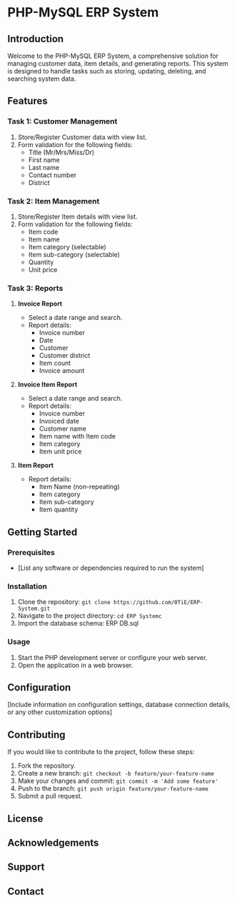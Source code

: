 # PHP-MySQL ERP System

## Introduction
Welcome to the PHP-MySQL ERP System, a comprehensive solution for managing customer data, item details, and generating reports. This system is designed to handle tasks such as storing, updating, deleting, and searching system data.

## Features

### Task 1: Customer Management
1. Store/Register Customer data with view list.
2. Form validation for the following fields:
    - Title (Mr/Mrs/Miss/Dr)
    - First name
    - Last name
    - Contact number
    - District

### Task 2: Item Management
1. Store/Register Item details with view list.
2. Form validation for the following fields:
    - Item code
    - Item name
    - Item category (selectable)
    - Item sub-category (selectable)
    - Quantity
    - Unit price

### Task 3: Reports
1. **Invoice Report**
    - Select a date range and search.
    - Report details:
        - Invoice number
        - Date
        - Customer
        - Customer district
        - Item count
        - Invoice amount

2. **Invoice Item Report**
    - Select a date range and search.
    - Report details:
        - Invoice number
        - Invoiced date
        - Customer name
        - Item name with Item code
        - Item category
        - Item unit price

3. **Item Report**
    - Report details:
        - Item Name (non-repeating)
        - Item category
        - Item sub-category
        - Item quantity

## Getting Started

### Prerequisites
- [List any software or dependencies required to run the system]

### Installation
1. Clone the repository: `git clone https://github.com/0TiE/ERP-System.git`
2. Navigate to the project directory: `cd ERP Systemc`
3. Import the database schema: ERP DB.sql
   

### Usage
1. Start the PHP development server or configure your web server.
2. Open the application in a web browser.

## Configuration
[Include information on configuration settings, database connection details, or any other customization options]

## Contributing
If you would like to contribute to the project, follow these steps:
1. Fork the repository.
2. Create a new branch: `git checkout -b feature/your-feature-name`
3. Make your changes and commit: `git commit -m 'Add some feature'`
4. Push to the branch: `git push origin feature/your-feature-name`
5. Submit a pull request.

## License


## Acknowledgements


## Support


## Contact


